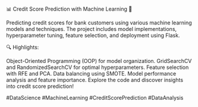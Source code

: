 📊 Credit Score Prediction with Machine Learning 🚀

Predicting credit scores for bank customers using various machine learning models and techniques. The project includes model implementations, hyperparameter tuning, feature selection, and deployment using Flask.

🔍 Highlights:

Object-Oriented Programming (OOP) for model organization.
GridSearchCV and RandomizedSearchCV for optimal hyperparameters.
Feature selection with RFE and PCA.
Data balancing using SMOTE.
Model performance analysis and feature importance.
Explore the code and discover insights into credit score prediction!

#DataScience #MachineLearning #CreditScorePrediction #DataAnalysis
